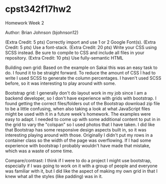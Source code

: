# cpst342f17hw2
Homework Week 2

Author: Brian Johnson (bjohnson12)

(Extra Credit: 5 pts) Correctly import and use 1 or 2 Google Font(s).
(Extra Credit: 5 pts) Use a font-stack.
(Extra Credit: 20 pts) Write your CSS using SCSS instead. Be sure to compile to CSS and include all files in your repository.
(Extra Credit: 10 pts) Use fully-semantic HTML


Building own grid:
Based on the example on Sakai this was an easy task to do.  I found it to be straight forward.
To reduce the amount of CSS I had to write I used SCSS to generate the column percentages.
I haven't used SCSS before, so it was interesting to play around with some.

Bootstrap grid:
I generally don't do layout work in my job since I am a backend developer, so I don't have experience with grids with bootstrap.
I found getting the correct files/folders out of the Bootstrap download zip file to be a little confusing, when also taking a look at what
JavaScript files might be used with it in a future week's homework.  The examples were easy to adapt.  I needed to come up
with some additional content to put in in the grid to vary the "colspan" so I used photos that I have taken.  I did like that
Bootstrap has some responsive design aspects built in, so it was interesting playing around with those.  Originally I didn't put my
rows in a container class so the width of the page was overflowing.  If I had some experience with bootstrap I probably wouldn't
have made that mistake, which was a waste of some time.

Compare/contrast:
I think if I were to do a project I might use bootstrap, especially if I was going to work on it with a group of people and 
everyone was familiar with it, but I did like the aspect of making my own grid in that I knew what all the styles (like padding) was in it.

